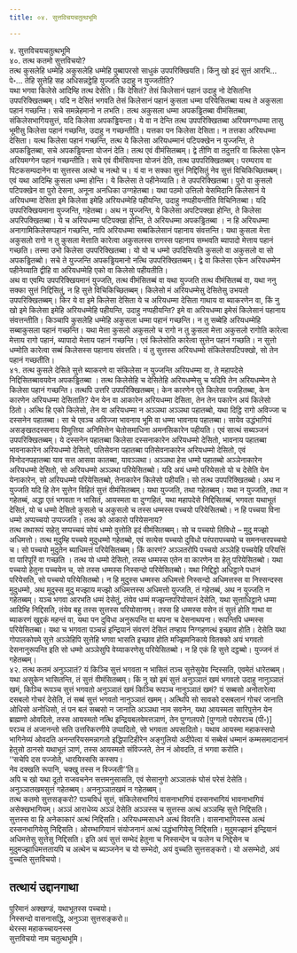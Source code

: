 ```yaml
---
title: ०४. सुत्तविचयचतुत्थभूमि

---
```

४. सुत्तविचयचतुत्थभूमि  
४०. तत्थ कतमो सुत्तविचयो?  
तत्थ कुसलेहि धम्मेहि अकुसलेहि धम्मेहि पुब्बापरसो साधुकं उपपरिक्खियति। किंनु खो इदं सुत्तं आरभि…पे॰… तेहि सुत्तेहि सह अधिसन्नट्ठेहि युज्जति उदाहु न युज्जतीति?  
यथा भगवा किलेसे आदिम्हि तत्थ देसेति। किं देसितं? तेसं किलेसानं पहानं उदाहु नो देसितन्ति उपपरिक्खितब्बम्। यदि न देसितं भगवति तेसं किलेसानं पहानं कुसला धम्मा परियेसितब्बा यत्थ ते अकुसला पहानं गच्छन्ति। सचे समन्नेहमानो न लभति। तत्थ अकुसला धम्मा अपकड्ढितब्बा वीमंसितब्बा, संकिलेसभागियसुत्तं, यदि किलेसा अपकड्ढियन्ता। ये वा न देन्ति तत्थ उपपरिक्खितब्बा अरियमग्गधम्मा तासु भूमीसु किलेसा पहानं गच्छन्ति, उदाहु न गच्छन्तीति। यत्तका पन किलेसा देसिता। न तत्तका अरियधम्मा देसिता। यत्थ किलेसा पहानं गच्छन्ति, तत्थ ये किलेसा अरियधम्मानं पटिपक्खेन न युज्जन्ति, ते अपकड्ढितब्बा, सचे अपकड्ढियन्ता योजनं देति। तत्थ एवं वीमंसितब्बम्। द्वे तीणि वा तदुत्तरि वा किलेसा एकेन अरियमग्गेन पहानं गच्छन्तीति। सचे एवं वीमंसियन्ता योजनं देति, तत्थ उपपरिक्खितब्बम्। परम्पराय वा पिटकसम्पदानेन वा सुत्तस्स अत्थो च नत्थो च। यं वा न सक्का सुत्तं निद्दिसितुं नेव सुत्तं विचिकिच्छितब्बम्। एवं यथा आदिम्हि कुसला धम्मा होन्ति। ये किलेसा ते पहीनेय्याति। ते उपपरिक्खितब्बा। पुरो वा कुसलो पटिपक्खेन वा पुरो देसना, अनूना अनधिका उग्गहेतब्बा। यथा पठमो उत्तिलो येसमिदानि किलेसानं ये अरियधम्मा देसिता इमे किलेसा इमेहि अरियधम्मेहि पहीयन्ति, उदाहु नप्पहीयन्तीति विचिनितब्बा। यदि उपपरिक्खियमाना युज्जन्ति, गहेतब्बा। अथ न युज्जन्ति, ये किलेसा अपटिपक्खा होन्ति, ते किलेसा अपरिपक्खितब्बा। ये च अरियधम्मा पटिपक्खा होन्ति, ते अरियधम्मा अपकड्ढितब्बा । न हि अरियधम्मा अनागामिकिलेसप्पहानं गच्छन्ति, नापि अरियधम्मा सब्बकिलेसानं पहानाय संवत्तन्ति। यथा कुसला मेत्ता अकुसलो रागो न तु कुसला मेत्ताति कारेत्वा अकुसलस्स रागस्स पहानाय सम्भवति ब्यापादो मेत्ताय पहानं गच्छति। तस्मा उभो किलेसा उपपरिक्खितब्बा। यो यो च धम्मो उपदिसियति कुसलो वा अकुसलो वा सो अपकड्ढितब्बो। सचे ते युज्जन्ति अपकड्ढियमानो नत्थि उपपरिक्खितब्बम्। द्वे वा किलेसा एकेन अरियधम्मेन पहीनेय्याति द्वीहि वा अरियधम्मेहि एको वा किलेसो पहीयतीति।  
अथ वा एवम्पि उपपरिक्खियमानं युज्जति, तत्थ वीमंसितब्बं वा यथा युज्जति तत्थ वीमंसितब्बं वा, यथा ननु सक्का सुत्तं निद्दिसितुं, न हि सुत्ते विचिकिच्छितब्बम्। किलेसो मं अरियधम्मेसु देसितेसु उभयतो उपपरिक्खितब्बम्। किर ये वा इमे किलेसा देसिता ये च अरियधम्मा देसिता गाथाय वा ब्याकरणेन वा, किं नु खो इमे किलेसा इमेहि अरियधम्मेहि पहीयन्ति, उदाहु नप्पहीयन्ति? इमे वा अरियधम्मा इमेसं किलेसानं पहानाय संवत्तन्तीति। किञ्चापि कुसलेहि धम्मेहि अकुसला धम्मा पहानं गच्छन्ति। न तु सब्बेहि अरियधम्मेहि सब्बाकुसला पहानं गच्छन्ति। यथा मेत्ता कुसलो अकुसलो च रागो न तु कुसला मेत्ता अकुसलो रागोति कारेत्वा मेत्ताय रागो पहानं, ब्यापादो मेत्ताय पहानं गच्छन्ति। एवं किलेसोति कारेत्वा सुत्तेन पहानं गच्छति। न सुत्तो धम्मोति कारेत्वा सब्बं किलेसस्स पहानाय संवत्तति। यं तु सुत्तस्स अरियधम्मो संकिलेसपटिपक्खो, सो तेन पहानं गच्छतीति।  
४१. तत्थ कुसले देसिते सुत्ते ब्याकरणे वा संकिलेसा न युज्जन्ति अरियधम्मा वा, ते महापदेसे निद्दिसितब्बावयवेन अपकड्ढितब्बा । तत्थ किलेसेहि च देसितेहि अरियधम्मेसु च यदिपि तेन अरियधम्मेन ते किलेसा पहानं गच्छन्ति। तत्थपि उत्तरि उपपरिक्खितब्बम्। केन कारणेन एते किलेसा पजहितब्बा, केन कारणेन अरियधम्मा देसिताति? येन येन वा आकारेन अरियधम्मा देसिता, तेन तेन पकारेन अयं किलेसो ठितो। अत्थि हि एको किलेसो, तेन वा अरियधम्मा न अञ्ञथा अञ्ञथा पहातब्बो, यथा दिट्ठि रागो अविज्जा च दस्सनेन पहातब्बा। सा चे एवञ्च अविज्जा भावनाय भूमि वा धम्मा भावनाय पहातब्बा। सायेव उद्धंभागियं असङ्खतदस्सनाय विमुत्तिया अनिमित्तेन चेतोसमाधिना अमनसिकारेन पहीयति। एवं सात्थं सब्यञ्जनं उपपरिक्खितब्बम्। ये दस्सनेन पहातब्बा किलेसा दस्सनाकारेन अरियधम्मो देसितो, भावनाय पहातब्बा भावनाकारेन अरियधम्मो देसितो, पतिसेवना पहातब्बा पतिसेवनाकारेन अरियधम्मो देसितो, एवं विनोदनपहातब्बा याव सत्त आसवा कातब्बा, यावञ्ञथा। अञ्ञथा हेस धम्मो पहातब्बो अञ्ञेनाकारेन अरियधम्मो देसितो, सो अरियधम्मो अञ्ञथा परियेसितब्बो। यदि अयं धम्मो परियेसतो यो च देसेति येन येनाकारेन, सो अरियधम्मो परियेसितब्बो, तेनाकारेन किलेसो पहीयति। सो तत्थ उपपरिक्खितब्बो। अथ न युज्जति यदि हि तेन सुत्तेन विहितं सुत्तं वीमंसितब्बम्। यथा युज्जति, तथा गहेतब्बम्। यथा न युज्जति, तथा न गहेतब्बं, अद्धा एतं भगवता न भासितं, आयस्मता वा दुग्गहितं, यथा महापदेसे निद्दिसितब्बं, भगवता यथाभूतं देसितं, यो च धम्मो देसितो कुसलो च अकुसलो च तस्स धम्मस्स पच्चयो परियेसितब्बो। न हि पच्चया विना धम्मो अप्पच्चयो उप्पज्जति। तत्थ को आकारो परियेसनाय?  
तत्थ तथारूपं सहेतु सप्पच्चयं सोयं धम्मो वुत्तोति इदं वीमंसितब्बम्। सो च पच्चयो तिविधो – मुदु मज्झो अधिमत्तो। तत्थ मुदुम्हि पच्चये मुदुधम्मो गहेतब्बो, एवं सत्येस पच्चयो दुविधो परंपरापच्चयो च समनन्तरपच्चयो च। सो पच्चयो मुदुतेन ब्याधिमत्तं परियेसितब्बम्। किं कारणं? अञ्ञतरोपि पच्चयो अञ्ञेहि पच्चयेहि परियत्तिं वा पारिपूरिं वा गच्छति । तत्थ यो धम्मो देसितो, तस्स धम्मस्स एतेन वा कारणेन वा हेतु परियेसितब्बो। यथा पच्चयो हेतुना पच्चयेन च, सो तस्स धम्मस्स निस्सन्दो परियेसितब्बो। यथा निद्दिट्ठो अधिट्ठाने पधानं परियेसति, सो पच्चयो परियेसितब्बो। न हि मुदुस्स धम्मस्स अधिमत्तो निस्सन्दो अधिमत्तस्स वा निस्सन्दस्स मुदुधम्मो, अथ मुदुस्स मुदु मज्झाय मज्झो अधिमत्तस्स अधिमत्तो युज्जति, तं गहेतब्बं, अथ न युज्जति न गहेतब्बम्। यञ्च भगवा आरभति धम्मं देसेतुं, तंयेव धम्मं मज्झन्तपरियोसानं देसेति, यथा सुत्ताधिट्ठाने धम्मा आदिम्हि निद्दिसति, तंयेव बहु तस्स सुत्तस्स परियोसानम्। तस्स हि धम्मस्स वसेन तं सुत्तं होति गाथा वा ब्याकरणं खुद्दकं महन्तं वा, यथा पन दुविधा अनुरूपन्ति वा थपना च देसनाथपना। रूपन्तिपि धम्मस्स परियेसितब्बा। यथा च भगवता पञ्चन्नं इन्द्रियानं संवरणं देसितं तण्हाय निग्गहणत्थं इच्छाव होति। देसेति यथा गोपालकोपमे सुत्ते अञ्ञेहिपि सुत्तेहि भगवा भासति इच्छाव होति मज्झिमनिकाये वितक्को अयं भगवतो देसनानुरूपन्ति इति सो धम्मो अञ्ञेसुपि वेय्याकरणेसु परियेसितब्बो। न हि एकं हि सुत्ते दट्ठब्बो। युज्जनं तं गहेतब्बम्।  
४२. तत्थ कतमं अनुञ्ञातं? यं किञ्चि सुत्तं भगवता न भासितं तञ्च सुत्तेसुयेव न्दिस्सति, एवमेतं धारेतब्बम्। यथा असुकेन भासितन्ति, तं सुत्तं वीमंसितब्बम्। किं नु खो इमं सुत्तं अनुञ्ञातं खमं भगवतो उदाहु नानुञ्ञातं खमं, किञ्चि रूपञ्च सुत्तं भगवतो अनुञ्ञातं खमं किञ्चि रूपञ्च नानुञ्ञातं खमं? यं सब्बसो अनोतारेत्वा दसबलो गोचरं देसेति, तं सब्बं सुत्तं भगवतो नानुञ्ञातं खमम्। अत्थिपि सो सावको दसबलानं गोचरं जानाति ओधिसो अनोधिसो, तं पन बलं सब्बसो न जानाति अञ्ञथा नाम सवनेन, यथा आयस्मता सारिपुत्तेन येन ब्राह्मणो ओवदितो, तस्स आयस्मतो नत्थि इन्द्रियबलवेमत्तञाणं, तेन पुग्गलपरो [पुग्गलो परोपरञ्च (पी॰)] परञ्च तं अजानन्तो सति उत्तरिकरणीये उप्पादितो, सो भगवता अपसादितो। यथाव आयस्मा महाकस्सपो भागिनेय्यं ओवदति अनन्तरियसमन्नागतो इद्धिपाटिहीरेन अङ्गुलियो अदीपेत्वा यं सब्बेसं धम्मानं कम्मसमादानानं हेतुसो ठानसो यथाभूतं ञाणं, तस्स आयस्मतो संविज्जते, तेन नं ओवदति, तं भगवा करोति।  
‘‘सचेपि दस पज्जोते, धारयिस्ससि कस्सप।  
नेव दक्खति रूपानि, चक्खु तस्स न विज्जती’’ति॥  
अपि च खो यथा दूतो राजवचनेन सत्तमनुसासति, एवं सेसानुगो अञ्ञातकं घोसं परेसं देसेति। अनुञ्ञातखमसुत्तं गहेतब्बम्। अननुञ्ञातखमं न गहेतब्बम्।  
तत्थ कतमो सुत्तसङ्करो? पञ्चविधं सुत्तं, संकिलेसभागियं वासनाभागियं दस्सनभागियं भावनाभागियं असेक्खभागियम्। अञ्ञं आराधेय्य अञ्ञं देसेति अञ्ञस्स च सुत्तस्स अत्थं अञ्ञम्हि सुत्ते निद्दिसति। सुत्तस्स वा हि अनेकाकारं अत्थं निद्दिसति। अरियधम्मसाधने अत्थं विवरति। वासनाभागियस्स अत्थं दस्सनभागियेसु निद्दिसति। ओरम्भागियानं संयोजनानं अत्थं उद्धंभागियेसु निद्दिसति। मुदुमज्झानं इन्द्रियानं अधिमत्तेसु सुत्तेसु निद्दिसति। इति अयं सुत्तं सम्भेदं हेतुना च निस्सन्देन च फलेन च निद्देसेन च मुदुमज्झाधिमत्ततायपि च अत्थेन च ब्यञ्जनेन च यो सम्भेदो, अयं वुच्चति सुत्तसङ्करो। यो असम्भेदो, अयं वुच्चति सुत्तविचयो।  


## तत्थायं उद्दानगाथा

पुरिमानं अक्खण्डं, यथाभूतस्स पच्चयो।  
निस्सन्दो वासनासद्धि, अनुञ्ञा सुत्तसङ्करो॥  
थेरस्स महाकच्चायनस्स  
सुत्तविचयो नाम चतुत्थभूमि।  